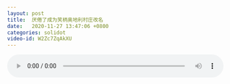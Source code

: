 ```yaml
---
layout: post
title:  厌倦了成为笑柄奥地利村庄改名
date:   2020-11-27 13:47:06 +0800
categories: solidot
video-id: W2Zc7ZqAkXU
---
```


<audio id="youtube" style="width: 100%;" video-id="W2Zc7ZqAkXU" controls></audio>

<script async type="text/javascript" src="/audio.js"></script>

